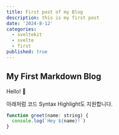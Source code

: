 ```yaml
---
title: First post of my Blog
description: this is my first post
date: '2024-8-12'
categories:
  - sveltekit
  - svelte
  - first
published: true
---
```


## My First Markdown Blog

Hello! 👋

아래처럼 코드 Syntax Highlight도 지원합니다.


```js
function greet(name: string) {
  console.log(`Hey ${name}!`)
}
```
